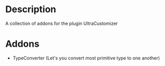 # Description
A collection of addons for the plugin UltraCustomizer

# Addons
- TypeConverter (Let's you convert most primitive type to one another)
